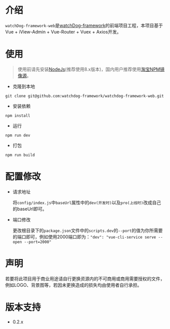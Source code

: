 # 介绍 
`watchDog-framework-web`是[watchDog-framework](https://github.com/Licoy/watchDog-framework)的前端项目工程，本项目基于Vue + iView-Admin + Vue-Router + Vuex + Axios开发。
# 使用
> 使用前请先安装[NodeJs](https://nodejs.org/zh-cn/)(推荐使用8.x版本)，国内用户推荐使用[淘宝NPM镜像源](http://npm.taobao.org/)。
- 克隆到本地
```git
git clone git@github.com:watchdog-framework/watchdog-framework-web.git
```
- 安装依赖
```shell
npm install
```
- 运行
```shell
npm run dev
```
- 打包
```shell
npm run build
```
# 配置修改
- 请求地址

    将`config/index.js`中`baseUrl`属性中的`dev(开发时)`以及`pro(上线时)`改成自己的baseUrl即可。
- 端口修改

    更改根目录下的`package.json`文件中的`scripts.dev`的`--port`的值为你所需要的端口即可，例如使用2000端口即为：`"dev": "vue-cli-service serve --open --port=2000"`
# 声明
若要将此项目用于商业用途请自行更换资源内的不可商用或商用需要授权的文件，例如LOGO、背景图等，若因未更换造成的损失均由使用者自行承担。

# 版本支持
  - 0.2.x
